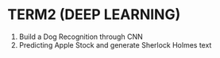 # TERM2 (DEEP LEARNING)
1) Build a Dog Recognition through CNN   
2) Predicting Apple Stock and generate Sherlock Holmes text   
